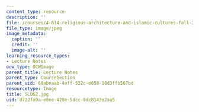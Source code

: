 ```yaml
---
content_type: resource
description: ''
file: /courses/4-614-religious-architecture-and-islamic-cultures-fall-2002/d722fa9ae0ee428e5dcc0dc8143e2aa5_SLD62.jpg
file_type: image/jpeg
image_metadata:
  caption: ''
  credit: ''
  image-alt: ''
learning_resource_types:
- Lecture Notes
ocw_type: OCWImage
parent_title: Lecture Notes
parent_type: CourseSection
parent_uid: 68abeaab-4eff-532c-e858-18d3ffb567bd
resourcetype: Image
title: SLD62.jpg
uid: d722fa9a-e0ee-428e-5dcc-0dc8143e2aa5
---
```

